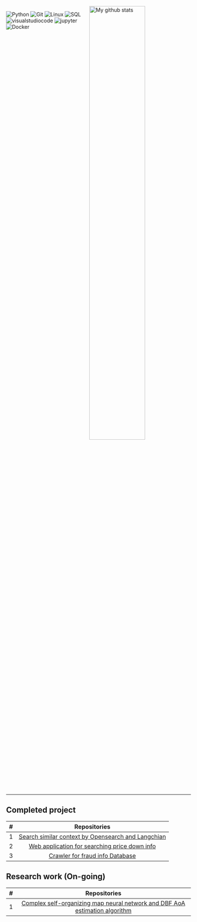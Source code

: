 <img width="55%" align="right" alt="My github stats" src="https://github-readme-stats-sigma-five.vercel.app/api?username=944750720&show_icons=true&hide_border=true"/>

![Python](https://img.shields.io/badge/Python-yellow?logo=Python)
![Git](https://img.shields.io/badge/Git-white?logo=Git)
![Linux](https://img.shields.io/badge/Linux-blue?logo=Linux)
![SQL](https://img.shields.io/badge/SQL-orange?logo=sqlite)
![visualstudiocode](https://img.shields.io/badge/VScode-blue?logo=visualstudiocode)
![jupyter](https://img.shields.io/badge/Jupyter-white?logo=jupyter)
![Docker](https://img.shields.io/badge/docker-blue?logo=Docker)


<hr width="100%">

## Completed project

| # |                                                              Repositories                                                              |
| :-: | :------------------------------------------------------------------------------------------------------------------------------------: |
| 1 | [Search similar context by Opensearch and Langchian](https://github.com/944750720/Search_similar_context_by_Opensearch_and_Langchian/tree/main) |
| 2 | [Web application for searching price down info](https://github.com/944750720/intern) |
| 3 | [Crawler for fraud info Database](https://github.com/944750720/crawler-for-fraud-info-database) |

##  Research work (On-going)
| # |                                                              Repositories                                                              |
| :-: | :------------------------------------------------------------------------------------------------------------------------------------: |
| 1 | [Complex self-organizing map neural network and DBF AoA estimation algorithm](https://github.com/944750720/CSOM) |
